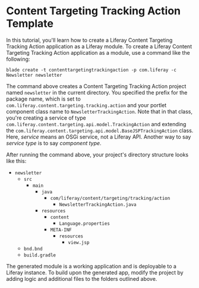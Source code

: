 # Content Targeting Tracking Action Template

In this tutorial, you'll learn how to create a Liferay Content Targeting
Tracking Action application as a Liferay module. To create a Liferay Content
Targeting Tracking Action application as a module, use a command like the
following:

    blade create -t contenttargetingtrackingaction -p com.liferay -c Newsletter newsletter

The command above creates a Content Targeting Tracking Action project named
`newsletter` in the current directory. You specified the prefix for the package
name, which is set to `com.liferay.content.targeting.tracking.action` and your
portlet component class name to `NewsletterTrackingAction`. Note that in that
class, you're creating a service of type
`com.liferay.content.targeting.api.model.TrackingAction` and extending the
`com.liferay.content.targeting.api.model.BaseJSPTrackingAction` class. Here,
*service* means an OSGi service, not a Liferay API. Another way to say *service
type* is to say *component type*.

After running the command above, your project's directory structure looks like
this:

- `newsletter`
    - `src`
        - `main`
            - `java`
                - `com/liferay/content/targeting/tracking/action`
                    - `NewsletterTrackingAction.java`
            - `resources`
                - `content`
                    - `Language.properties`
                - `META-INF`
                    - `resources`
                        - `view.jsp`
    - `bnd.bnd`
    - `build.gradle`

The generated module is a working application and is deployable to a Liferay
instance. To build upon the generated app, modify the project by adding logic
and additional files to the folders outlined above.
